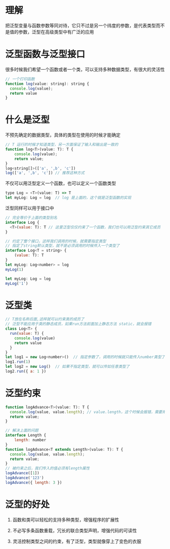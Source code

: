# 理解

把泛型变量与函数参数等同对待，它只不过是另一个纬度的参数，是代表类型而不是值的参数，泛型在高级类型中有广泛的应用

# 泛型函数与泛型接口

很多时候我们希望一个函数或者一个类，可以支持多种数据类型，有很大的灵活性

``` javascript
// 一个打印函数
function log(value: string): string {
  console.log(value);
  return value
}
```


# 什么是泛型

不预先确定的数据类型，具体的类型在使用的时候才能确定

``` javascript
// T 运行的时候才知道类型，另一方面保证了输入和输出是一致的
function log<T>(value: T): T {
    console.log(value);
    return value;
}
log<string[]>(['a', ',b', 'c'])
log(['a', ',b', 'c']) // 推荐这种方式
```

不仅可以用泛型定义一个函数，也可以定义一个函数类型

``` javascript
type Log = <T>(value: T) => T
let myLog: Log = log  // log 是上面的，这个就是泛型函数的实现
```

泛型同样可以用于接口中

```javascript
// 完全等价于上面的类型别名
interface Log {
  <T>(value: T): T // 这里泛型仅仅约束了一个函数，我们也可以用泛型约束其它成员
}
```

``` javascript
// 约定了整个接口，这样我们调用的时候，就需要指定类型
// 指定了string默认类型，就不是必须调用的时候传入一个类型了
interface Log<T = string> {
    (value: T): T
}
let myLog: Log<number> = log
myLog(1)

let myLog: Log = log
myLog('1')
```


# 泛型类

```javascript
// T放在名称后面,这样就可以约束类的成员了
// 泛型不能应用于类的静态成员，如果run方法前面加上静态方法 static，就会报错
class Log<T> {
  run(value: T) {
    console.log(value)
    return value
  }
}
let log1 = new Log<number>()  // 指定参数了，调用的时候就只能传入number类型了
log1.run(1)
let log2 = new Log()  // 如果不指定类型，就可以传如任意类型了
log2.run({ a: 1 })
```


# 泛型约束

``` javascript
function logAdvance<T>(value: T): T {
  console.log(value, value.length); // value.length，这个时候会报错，需要用到泛型约束
  return value;
}
```

``` javascript
// 解决上面的问题
interface Length {
    length: number
}
function logAdvance<T extends Length>(value: T): T {
  console.log(value, value.length);
  return value;
}
// 被约束之后，我们传入的值必须有length属性
logAdvance([1])
logAdvance('123')
logAdvance({ length: 3 })
```

# 泛型的好处

1. 函数和类可以轻松的支持多种类型，增强程序的扩展性

2. 不必写多条函数重载，冗长的联合类型声明，增强代码的可读性

3. 灵活控制类型之间的约束，有了泛型，类型就像穿上了变色的衣服